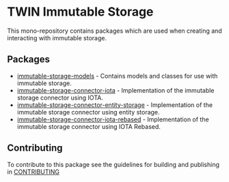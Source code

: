 # TWIN Immutable Storage

This mono-repository contains packages which are used when creating and interacting with immutable storage.

## Packages

- [immutable-storage-models](packages/immutable-storage-models/README.md) - Contains models and classes for use with immutable storage.
- [immutable-storage-connector-iota](packages/immutable-storage-connector-iota/README.md) - Implementation of the immutable storage connector using IOTA.
- [immutable-storage-connector-entity-storage](packages/immutable-storage-connector-entity-storage/README.md) - Implementation of the immutable storage connector using entity storage.
- [immutable-storage-connector-iota-rebased](packages/immutable-storage-connector-iota-rebased/README.md) - Implementation of the immutable storage connector using IOTA Rebased.

## Contributing

To contribute to this package see the guidelines for building and publishing in [CONTRIBUTING](./CONTRIBUTING.md)
